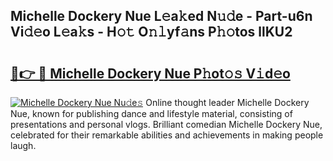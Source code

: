 ## Michelle Dockery Nue L𝚎a𝚔ed N𝚞𝚍e - Part-u6n Vi𝚍𝚎o L𝚎a𝚔s - H𝚘𝚝 O𝚗𝚕yf𝚊ns P𝚑𝚘tos llKU2

# <h2><a href="http://kf13rqw.oniu.top/?m=Michelle+Dockery+Nue">🔗👉 🔴 Michelle Dockery Nue P𝚑ot𝚘𝚜 V𝚒d𝚎o</a></h2>

[![Michelle Dockery Nue Nu𝚍e𝚜](https://i.imgur.com/0qMVB7G.gif)](http://kf13rqw.oniu.top/?m=Michelle+Dockery+Nue)
Online thought leader Michelle Dockery Nue, known for publishing dance and lifestyle material, consisting of presentations and personal vlogs. Brilliant comedian Michelle Dockery Nue, celebrated for their remarkable abilities and achievements in making people laugh.  
